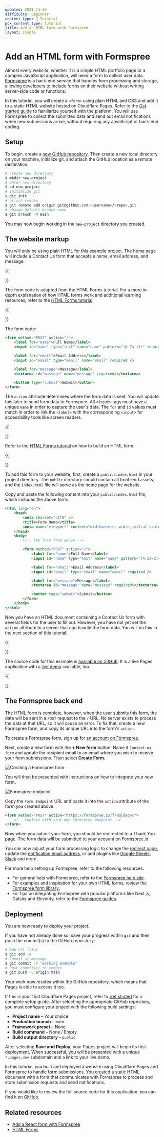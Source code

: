 ```yaml
---
updated: 2021-11-30
difficulty: Beginner
content_type: 📝 Tutorial
pcx_content_type: tutorial
title: Add an HTML form with Formspree
layout: single
---
```


# Add an HTML form with Formspree

Almost every website, whether it is a simple HTML portfolio page or a complex JavaScript application, will need a form to collect user data. [Formspree](https://formspree.io) is a back-end service that handles form processing and storage, allowing developers to include forms on their website without writing server-side code or functions.

In this tutorial, you will create a `<form>` using plain HTML and CSS and add it to a static HTML website hosted on Cloudflare Pages. Refer to the [Get started guide](/pages/get-started/) to familiarize yourself with the platform. You will use Formspree to collect the submitted data and send out email notifications when new submissions arrive, without requiring any JavaScript or back-end coding.

## Setup

To begin, create a [new GitHub repository](https://repo.new/). Then create a new local directory on your machine, initialize git, and attach the GitHub location as a remote destination:

```sh
# create new directory
$ mkdir new-project
# enter new directory
$ cd new-project
# initialize git
$ git init
# attach remote
$ git remote add origin git@github.com:<username>/<repo>.git
# change default branch name
$ git branch -M main
```

You may now begin working in the `new-project` directory you created.

## The website markup

You will only be using plain HTML for this example project. The home page will include a Contact Us form that accepts a name, email address, and message.

{{<Aside type="note">}}

The form code is adapted from the HTML Forms tutorial. For a more in-depth explanation of how HTML forms work and additional learning resources, refer to the [HTML Forms tutorial](/pages/tutorials/forms/).

{{</Aside>}}

The form code:

```html
<form method="POST" action="/">
	<label for="name">Full Name</label>
	<input id="name" type="text" name="name" pattern="[A-Za-z]+" required />

	<label for="email">Email Address</label>
	<input id="email" type="email" name="email" required />

	<label for="message">Message</label>
	<textarea id="message" name="message" required></textarea>

	<button type="submit">Submit</button>
</form>
```

The `action` attribute determines where the form data is sent. You will update this later to send form data to Formspree. All `<input>` tags must have a unique `name` in order to capture the user's data. The `for` and `id` values must match in order to link the `<label>` with the corresponding `<input>` for accessibility tools like screen readers.

{{<Aside type="note">}}

Refer to the [HTML Forms tutorial](/pages/tutorials/forms/#Overview) on how to build an HTML form.

{{</Aside>}}

To add this form to your website, first, create a `public/index.html` in your project directory. The `public` directory should contain all front-end assets, and the `index.html` file will serve as the home page for the website.

Copy and paste the following content into your `public/index.html` file, which includes the above form:

```html
<html lang="en">
	<head>
		<meta charset="utf8" />
		<title>Form Demo</title>
		<meta name="viewport" content="width=device-width,initial-scale=1" />
	</head>
	<body>
		<!-- the form from above -->

		<form method="POST" action="/">
			<label for="name">Full Name</label>
			<input id="name" type="text" name="name" pattern="[A-Za-z]+" required />

			<label for="email">Email Address</label>
			<input id="email" type="email" name="email" required />

			<label for="message">Message</label>
			<textarea id="message" name="message" required></textarea>

			<button type="submit">Submit</button>
		</form>
	</body>
</html>
```

Now you have an HTML document containing a Contact Us form with several fields for the user to fill out. However, you have not yet set the `action` attribute to a server that can handle the form data. You will do this in the next section of this tutorial.

{{<Aside type="info" header="GitHub Repository">}}

The source code for this example is [available on GitHub](https://github.com/formspree/formspree-example-cloudflare-html). It is a live Pages application with a [live demo](https://formspree-example-cloudflare-html.pages.dev/) available, too.

{{</Aside>}}

## The Formspree back end

The HTML form is complete, however, when the user submits this form, the data will be sent in a `POST` request to the `/` URL. No server exists to process the data at that URL, so it will cause an error. To fix that, create a new Formspree form, and copy its unique URL into the form's `action`.

To create a Formspree form, sign up for [an account on Formspree](https://formspree.io/register).

Next, create a new form with the **+ New form** button. Name it `Contact-us form` and update the recipient email to an email where you wish to receive your form submissions. Then select **Create Form**.

<GatsbyImage image="./new-form-dialog.png" alt="Creating a Formspree form" />

![Creating a Formspree form](/pages/tutorials/add-an-html-form-with-formspree/new-form-dialog.png)

You will then be presented with instructions on how to integrate your new form.

![Formspree endpoint](/pages/tutorials/add-an-html-form-with-formspree/form-endpoint.png)

Copy the `Form Endpoint` URL and paste it into the `action` attribute of the form you created above.

```html
<form method="POST" action="https://formspree.io/f/mqldaqwx">
	<!-- replace with your own formspree endpoint -->
</form>
```

Now when you submit your form, you should be redirected to a Thank You page. The form data will be submitted to your account on [Formspree.io](https://formspree.io/).

You can now adjust your form processing logic to change the [redirect page](https://help.formspree.io/hc/en-us/articles/360012378333--Thank-You-redirect), update the [notification email address](https://help.formspree.io/hc/en-us/articles/115008379348-Changing-a-form-email-address), or add plugins like [Google Sheets](https://help.formspree.io/hc/en-us/articles/360036563573-Use-Google-Sheets-to-send-your-submissions-to-a-spreadsheet), [Slack](https://help.formspree.io/hc/en-us/articles/360045648933-Send-Slack-notifications) and more.

For more help setting up Formspree, refer to the following resources:

- For general help with Formspree, refer to the [Formspree help site](https://help.formspree.io/hc/en-us).
- For examples and inspiration for your own HTML forms, review the [Formspree form library](https://formspree.io/library).
- For tips on integrating Formspree with popular platforms like Next.js, Gatsby and Eleventy, refer to the [Formspree guides](https://formspree.io/guides).

## Deployment

You are now ready to deploy your project.

If you have not already done so, save your progress within `git` and then push the commit(s) to the GitHub repository:

```sh
# Add all files
$ git add -A
# Commit w/ message
$ git commit -m "working example"
# Push commit(s) to remote
$ git push -u origin main
```

Your work now resides within the GitHub repository, which means that Pages is able to access it too.

If this is your first Cloudflare Pages project, refer to [Get started](/pages/get-started/) for a complete setup guide. After selecting the appropriate GitHub repository, you must configure your project with the following build settings:

- **Project name** – Your choice
- **Production branch** – `main`
- **Framework preset** – None
- **Build command** – None / Empty
- **Build output directory** – `public`

After selecting **Save and Deploy**, your Pages project will begin its first deployment. When successful, you will be presented with a unique `*.pages.dev` subdomain and a link to your live demo.

In this tutorial, you built and deployed a website using Cloudflare Pages and Formspree to handle form submissions. You created a static HTML document with a form that communicates with Formspree to process and store submission requests and send notifications.

If you would like to review the full source code for this application, you can find it on [GitHub](https://github.com/formspree/formspree-example-cloudflare-html).

## Related resources

- [Add a React form with Formspree](/pages/tutorials/add-a-react-form-with-formspree/)
- [HTML Forms](/pages/tutorials/forms/)

